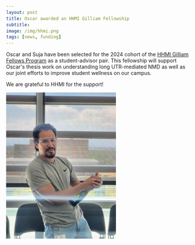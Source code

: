 ```yaml
---
layout: post  
title: Oscar awarded an HHMI Gilliam Fellowship
subtitle:
image: /img/hhmi.png  
tags: [news, funding]  
---
```


Oscar and Suja have been selected for the 2024 cohort of the [HHMI Gilliam Fellows Program](https://www.hhmi.org/news/hhmi-names-50-gilliam-fellows-milestone-year?utm_campaign=gilliam-fellows&utm_source=outlook&utm_medium=email&utm_content=jh+gilliam&utm_term=2024) as a student-advisor pair. This fellowship will support Oscar's thesis work on understanding long UTR-mediated NMD as well as our joint efforts to improve student wellness on our campus. 

We are grateful to HHMI for the support! 

<img align="left" src="/img/oscar-gilliam.jpg" style="width:300px !important;height:400px !important;" />
<br>  
<br>  
